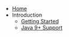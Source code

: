 - [Home](#)
- Introduction
  - [Getting Started](pages/introduction/getting-started.md)
  - [Java 9+ Support](pages/introduction/java-9-support.md)